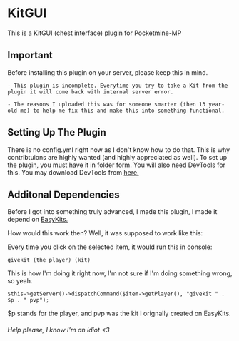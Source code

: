 # KitGUI
This is a KitGUI (chest interface) plugin for Pocketmine-MP
## Important
Before installing this plugin on your server, please keep this in mind.

`- This plugin is incomplete. Everytime you try to take a Kit from the plugin it will come back with internal server error.`

`- The reasons I uploaded this was for someone smarter (then 13 year-old me) to help me fix this and make this into something functional.`
## Setting Up The Plugin
There is no config.yml right now as I don't know how to do that. This is why contribtuions are highly wanted (and highly appreciated as well).
To set up the plugin, you must have it in folder form. You will also need DevTools for this.
You may download DevTools from [here.](https://poggit.pmmp.io/p/DevTools)

## Additonal Dependencies
Before I got into something truly advanced, I made this plugin, I made it depend on [EasyKits.](https://poggit.pmmp.io/p/EasyKits)

How would this work then? Well, it was supposed to work like this:

Every time you click on the selected item, it would run this in console:

`givekit (the player) (kit)`

This is how I'm doing it right now, I'm not sure if I'm doing something wrong, so yeah.

`$this->getServer()->dispatchCommand($item->getPlayer(), "givekit " . $p . " pvp");`

$p stands for the player, and pvp was the kit I orignally created on EasyKits.

###### Help please, I know I'm an idiot <3
